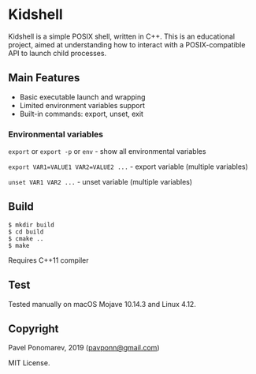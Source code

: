 # Kidshell
Kidshell is a simple POSIX shell, written in C++.
This is an educational project, aimed at understanding how to interact with a POSIX-compatible API to launch child processes.

## Main Features
* Basic executable launch and wrapping
* Limited environment variables support
* Built-in commands: export, unset, exit

### Environmental variables
`export` or `export -p` or `env` - show all environmental variables

`export VAR1=VALUE1 VAR2=VALUE2 ...` - export variable (multiple variables)

`unset VAR1 VAR2 ...`  - unset variable (multiple variables)

## 

## Build
```
$ mkdir build
$ cd build
$ cmake ..
$ make
```
Requires C++11 compiler

## Test
Tested manually on macOS Mojave 10.14.3 and Linux 4.12.

## Copyright
Pavel Ponomarev, 2019 (pavponn@gmail.com)

MIT License.





